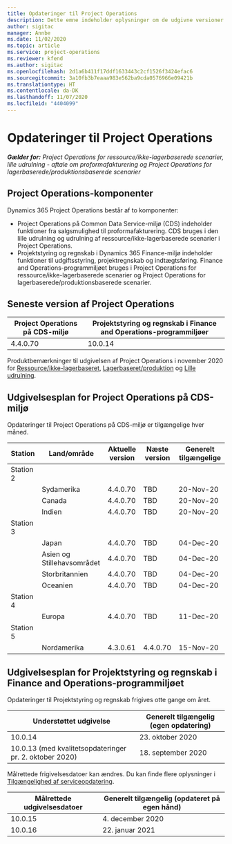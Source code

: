 ```yaml
---
title: Opdateringer til Project Operations
description: Dette emne indeholder oplysninger om de udgivne versioner af Dynamics 365 Project Operations.
author: sigitac
manager: Annbe
ms.date: 11/02/2020
ms.topic: article
ms.service: project-operations
ms.reviewer: kfend
ms.author: sigitac
ms.openlocfilehash: 2d1a6b411f17ddf1633443c2cf1526f3424efac6
ms.sourcegitcommit: 3a10fb3b7eaaa983e562ba9cda0576966e09421b
ms.translationtype: HT
ms.contentlocale: da-DK
ms.lasthandoff: 11/07/2020
ms.locfileid: "4404099"
---
```

# <a name="project-operations-updates"></a>Opdateringer til Project Operations

_**Gælder for:** Project Operations for ressource/ikke-lagerbaserede scenarier, lille udrulning - aftale om proformafakturering og Project Operations for lagerbaserede/produktionsbaserede scenarier_

## <a name="project-operations-components"></a>Project Operations-komponenter

Dynamics 365 Project Operations består af to komponenter:

- Project Operations på Common Data Service-miljø (CDS) indeholder funktioner fra salgsmulighed til proformafakturering. CDS bruges i den lille udrulning og udrulning af ressource/ikke-lagerbaserede scenarier i Project Operations.
- Projektstyring og regnskab i Dynamics 365 Finance-miljø indeholder funktioner til udgiftsstyring, projektregnskab og indtægtsføring. Finance and Operations-programmiljøet bruges i Project Operations for ressource/ikke-lagerbaserede scenarier og Project Operations for lagerbaserede/produktionsbaserede scenarier.

## <a name="project-operations-latest-version"></a>Seneste version af Project Operations

| Project Operations på CDS-miljø | Projektstyring og regnskab i Finance and Operations-programmiljøer |
| --- | --- |
| 4.4.0.70 | 10.0.14 |

Produktbemærkninger til udgivelsen af Project Operations i november 2020 for [Ressource/ikke-lagerbaseret](whats-new-nov-2020-resource-based.md), [Lagerbaseret/produktion](../prod-pma/whats-new/whats-new-nov-2020-production-based.md) og [Lille udrulning](../pro/whats-new/whats-new-nov-2020-lite.md).

## <a name="release-schedule-for-project-operations-on-cds-environment"></a>Udgivelsesplan for Project Operations på CDS-miljø

Opdateringer til Project Operations på CDS-miljø er tilgængelige hver måned. 

| Station   | Land/område        | Aktuelle version | Næste version | Generelt tilgængelige |
|-----------|---------------|-----------------|--------------|---------------------|
| Station 2 |   &nbsp;      |    &nbsp;       | &nbsp;       |      &nbsp;         |
|   &nbsp;  | Sydamerika |  4.4.0.70       | TBD     | 20-Nov-20           |
|    &nbsp; | Canada        |  4.4.0.70       | TBD     | 20-Nov-20           |
|   &nbsp;  | Indien         |  4.4.0.70       | TBD     | 20-Nov-20           |
| Station 3  |      &nbsp;   |     &nbsp;      |     &nbsp;   |      &nbsp;         |
|   &nbsp;  | Japan         |  4.4.0.70       | TBD     | 04-Dec-20           |
|   &nbsp;  | Asien og Stillehavsområdet  |  4.4.0.70       | TBD     | 04-Dec-20           |
|   &nbsp;  | Storbritannien |  4.4.0.70       | TBD     | 04-Dec-20           |
|   &nbsp;  | Oceanien       |  4.4.0.70       | TBD     | 04-Dec-20           |
| Station 4 |     &nbsp;    |     &nbsp;      |     &nbsp;   |      &nbsp;         |
|   &nbsp;  | Europa        |  4.4.0.70       | TBD     | 11-Dec-20           |
| Station 5 |     &nbsp;    |     &nbsp;      |     &nbsp;   |      &nbsp;         |
|   &nbsp;  | Nordamerika | 4.3.0.61        | 4.4.0.70     | 15-Nov-20           |

## <a name="release-schedule-for-project-management-and-accounting-in-the-finance-and-operations-apps-environment"></a>Udgivelsesplan for Projektstyring og regnskab i Finance and Operations-programmiljøet

Opdateringer til Projektstyring og regnskab frigives otte gange om året.

| Understøttet udgivelse | Generelt tilgængelig (egen opdatering) |
| --- | --- |
| 10.0.14 | 23. oktober 2020 |
| 10.0.13 (med kvalitetsopdateringer pr. 2. oktober 2020) | 18. september 2020 |

Målrettede frigivelsesdatoer kan ændres. Du kan finde flere oplysninger i [Tilgængelighed af serviceopdatering](https://docs.microsoft.com/dynamics365/fin-ops-core/fin-ops/get-started/public-preview-releases?toc=/dynamics365/finance/toc.json).

| Målrettede udgivelsesdatoer | Generelt tilgængelig (opdateret på egen hånd) |
| --- | --- |
| 10.0.15 | 4. december 2020 |
| 10.0.16 | 22. januar 2021 |

